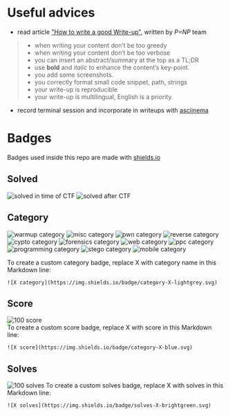 # Useful advices
- read article ["How to write a good Write-up"](http://pequalsnp-team.github.io/cheatsheet/writing-good-writeup), written by *P=NP* team
> - when writing your content don’t be too greedy
> - when writing your content don’t be too verbose
> - you can insert an abstract/summary at the top as a TL;DR
> - use **bold** and *italic* to enhance the content’s key-point.
> - you add some screenshots.
> - you correctly format small code snippet, path, strings
> - your write-up is reproducible
> - your write-up is multilingual, English is a priority.

- record terminal session and incorporate in writeups with [asciinema](https://asciinema.org/)

# Badges
Badges used inside this repo are made with [shields.io](https://shields.io/)

## Solved
![solved in time of CTF](https://img.shields.io/badge/solved-in%20time%20of%20CTF-brightgreen.svg)
![solved after CTF](https://img.shields.io/badge/solved-after%20CTF-red.svg)

## Category
![warmup category](https://img.shields.io/badge/category-warmup-lightgrey.svg)
![misc category](https://img.shields.io/badge/category-misc-lightgrey.svg)
![pwn category](https://img.shields.io/badge/category-pwn-lightgrey.svg)
![reverse category](https://img.shields.io/badge/category-reverse-lightgrey.svg)
![cypto category](https://img.shields.io/badge/category-crypto-lightgrey.svg)
![forensics category](https://img.shields.io/badge/category-forensics-lightgrey.svg)
![web category](https://img.shields.io/badge/category-web-lightgrey.svg)
![ppc category](https://img.shields.io/badge/category-ppc-lightgrey.svg)
![programming category](https://img.shields.io/badge/category-programming-lightgrey.svg)
![stego category](https://img.shields.io/badge/category-stego-lightgrey.svg)
![mobile category](https://img.shields.io/badge/category-mobile-lightgrey.svg)


To create a custom category badge, replace X with category name in this Markdown line: 
```
![X category](https://img.shields.io/badge/category-X-lightgrey.svg)
```

## Score
![100 score](https://img.shields.io/badge/score-100-blue.svg)  
To create a custom score badge, replace X with score in this Markdown line: 
```
![X score](https://img.shields.io/badge/category-X-blue.svg)
```

## Solves
![100 solves](https://img.shields.io/badge/solves-1000-brightgreen.svg)
To create a custom solves badge, replace X with solves in this Markdown line: 
```
![X solves](https://img.shields.io/badge/solves-X-brightgreen.svg)
```